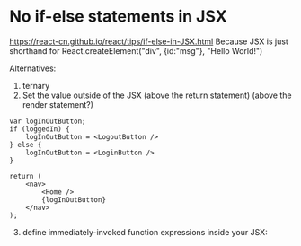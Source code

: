 # No if-else statements in JSX

https://react-cn.github.io/react/tips/if-else-in-JSX.html
Because JSX is just shorthand for
React.createElement("div", {id:"msg"}, "Hello World!")

Alternatives:

1. ternary
2. Set the value outside of the JSX (above the return statement) (above the render statement?)

```
var logInOutButton;
if (loggedIn) {
    logInOutButton = <LogoutButton />
} else {
    logInOutButton = <LoginButton />
}

return (
    <nav>
        <Home />
        {logInOutButton}
    </nav>
);
```

3. define immediately-invoked function expressions inside your JSX:
